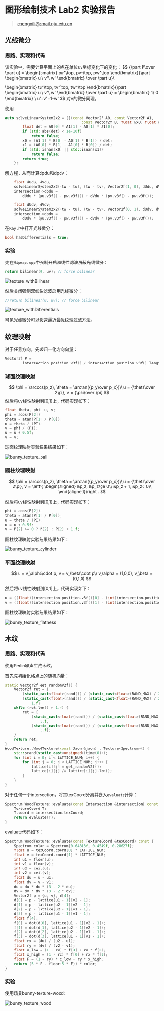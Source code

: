 # 图形绘制技术 Lab2 实验报告

>chengxili@smail.nju.edu.cn

## 光线微分

### 思路、实现和代码

该实验中，需要计算平面上的点在单位uv坐标变化下的变化：
$$
{\part P\over \part u} = 
\begin{bmatrix}
pu^\top, pv^\top, pw^\top
\end{bmatrix}{\part
\begin{bmatrix}
u'\\
v'\\
w'
\end{bmatrix} 
\over \part u}\\

\begin{bmatrix}
tu^\top, tv^\top, tw^\top
\end{bmatrix}{\part
\begin{bmatrix}
u'\\
v'\\
w'
\end{bmatrix} 
\over \part u} = 
\begin{bmatrix}
1\\
0
\end{bmatrix} \\
u'+v'=1-w'
$$
对v的微分同理。

使用

```cpp
auto solveLinearSystem2x2 = [](const Vector2f A0, const Vector2f A1,
                                   const Vector2f B, float &x0, float &x1) {
        float det = A0[0] * A1[1] - A0[1] * A1[0];
        if (std::abs(det) < 1e-10f)
            return false;
        x0 = (A1[1] * B[0] - A0[1] * B[1]) / det;
        x1 = (A0[0] * B[1] - A1[0] * B[0]) / det;
        if (std::isnan(x0) || std::isnan(x1))
            return false;
        return true;
    };
```

解方程，从而计算dpdu和dpdv：

```cpp
    float dUdu, dVdu;
    solveLinearSystem2x2((tw - tu), (tw - tv), Vector2f(1, 0), dUdu, dVdu);
    intersection->dpdu =
        dUdu * (pu.v3f() - pw.v3f()) + dVdu * (pv.v3f() - pw.v3f());

    float dUdv, dVdv;
    solveLinearSystem2x2((tw - tu), (tw - tv), Vector2f(0, 1), dUdv, dVdv);
    intersection->dpdv =
        dUdv * (pu.v3f() - pw.v3f()) + dVdv * (pv.v3f() - pw.v3f());
```

在`Ray.h`中打开光线微分：

```cpp
bool hasDifferentials = true;
```

### 实验

先在`Mipmap.cpp`中强制开启双线性滤波屏蔽光线微分：

```cpp
return bilinear(0, uv); // force bilinear
```

![texture_withBilinear](/Users/cx_li/Documents/Github/Moer-lite_for-PBR_class/reports/lab2/imgs/texture_withBilinear.png)

然后关闭强制双线性滤波启用光线微分：

```cpp
//return bilinear(0, uv); // force bilinear
```

![texture_withDifferentials](/Users/cx_li/Documents/Github/Moer-lite_for-PBR_class/reports/lab2/imgs/texture_withDifferentials.png)

可见光线微分可以快速逼近最优纹理过滤方法。

## 纹理映射

对于任意方向，先求归一化方向向量：

```cpp
Vector3f P =
        intersection.position.v3f() / intersection.position.v3f().length();
```

### 球面纹理映射

$$
\phi = \arccos(p_z), \theta = \arctan({p_y\over p_x})\\
u = {\theta\over 2\pi}, v = {\phi\over \pi}
$$
然后将uv线性映射到[0,1]上，代码实现如下：

```cpp
float theta, phi, u, v;
phi = acos(P[2]);
theta = atan(P[1] / P[0]);
u = theta / (PI);
v = phi / (PI);
u = u + 0.5f;
v = v;
```

球面纹理映射实验结果结果如下：

![bunny_texture_ball](/Users/cx_li/Documents/Github/Moer-lite_for-PBR_class/reports/lab2/imgs/bunny_texture_ball.png)

### 圆柱纹理映射

$$
\phi = \arccos(p_z), \theta = \arctan({p_y\over p_x})\\
u = {\theta\over 2\pi}, v = \left\{
\begin{aligned}
&p_z, &p_z\ge 0\\
&p_z + 1, &p_z< 0\\
\end{aligned}\right .
$$

然后将uv线性映射到[0,1]上，代码实现如下：

```cpp
phi = acos(P[2]);
theta = atan(P[1] / P[0]);
u = theta / (PI);
u = u + 0.5f;
v = P[2] >= 0 ? P[2] : P[2] + 1.f;
```

圆柱纹理映射实验结果结果如下：

![bunny_texture_cylinder](/Users/cx_li/Documents/Github/Moer-lite_for-PBR_class/reports/lab2/imgs/bunny_texture_cylinder.png)

### 平面纹理映射

$$
u = v_\alpha\cdot p, v = v_\beta\cdot p\\
v_\alpha = (1,0,0), v_\beta = (0,1,0)
$$

然后将uv线性映射到[0,1]上，代码实现如下：

```cpp
u = ((float)(intersection.position.v3f()[0] - (int)intersection.position.v3f()[0]) / 2.f) + 0.5f;
v = ((float)(intersection.position.v3f()[1] - (int)intersection.position.v3f()[1]) / 2.f) +å 0.5f;
```

圆柱纹理映射实验结果结果如下：

![bunny_texture_flatness](/Users/cx_li/Documents/Github/Moer-lite_for-PBR_class/reports/lab2/imgs/bunny_texture_flatness.png)

## 木纹

### 思路、实现和代码

使用Perlin噪声生成木纹。

首先先初始化格点上的随机向量：

```cpp
static Vector2f get_randomV2f() {
    Vector2f ret = {
        (static_cast<float>(rand()) / (static_cast<float>(RAND_MAX) / 2)) - 1.f,
        (static_cast<float>(rand()) / (static_cast<float>(RAND_MAX) / 2)) -
            1.f};
    while (ret.len() > 1.f) {
        ret = {
            (static_cast<float>(rand()) / (static_cast<float>(RAND_MAX) / 2)) -
                1.f,
            (static_cast<float>(rand()) / (static_cast<float>(RAND_MAX) / 2)) -
                1.f};
    }
    return ret;
}
WoodTexture::WoodTexture(const Json &json) : Texture<Spectrum>() {
    std::srand(static_cast<unsigned>(time(0)));
    for (int i = 0; i < LATTICE_NUM; i++) {
        for (int j = 0; j < LATTICE_NUM; j++) {
            lattice[i][j] = get_randomV2f();
            lattice[i][j] /= lattice[i][j].len();
        }
    }
}
```

对于任何一个intersection，将其texCoord分离并送入`evaluate`计算：

```cpp
Spectrum WoodTexture::evaluate(const Intersection &intersection) const {
    TextureCoord T;
    T.coord = intersection.texCoord;
    return evaluate(T);
}
```

evaluate代码如下：

```cpp
Spectrum WoodTexture::evaluate(const TextureCoord &texCoord) const {
    Spectrum color = Spectrum{0.64313f, 0.4549f, 0.28627f};
    float u = texCoord.coord[0] * LATTICE_NUM;
    float v = texCoord.coord[1] * LATTICE_NUM;
    int u1 = floor(u);
    int v1 = floor(v);
    int u2 = ceil(u);
    int v2 = ceil(v);
    float du = u - u1;
    float dv = v - v1;
    du = du * du * (3 - 2 * du);
    dv = dv * dv * (3 - 2 * dv);
    Vector2f p = {u, v}, d[4];
    d[0] = p - lattice[u1 - 1][v2 - 1];
    d[1] = p - lattice[u2 - 1][v2 - 1];
    d[2] = p - lattice[u2 - 1][v1 - 1];
    d[3] = p - lattice[u1 - 1][v1 - 1];
    float f[4];
    f[0] = dot(d[0], lattice[u1 - 1][v2 - 1]);
    f[1] = dot(d[1], lattice[u2 - 1][v2 - 1]);
    f[2] = dot(d[2], lattice[u2 - 1][v1 - 1]);
    f[3] = dot(d[3], lattice[u1 - 1][v1 - 1]);
    float rx = (du) / (u2 - u1);
    float ry = (dv) / (v2 - v1);
    float x_low = (1 - rx) * f[3] + rx * f[2];
    float x_high = (1 - rx) * f[0] + rx * f[1];
    float F = (1 - ry) * x_low + ry * x_high;
    return (5 * F - floor(5 * F)) * color;
}
```

### 实验

使用场景bunny-texture-wood:

![bunny_texture_wood](/Users/cx_li/Documents/Github/Moer-lite_for-PBR_class/build/bunny_texture_wood.jpeg)
